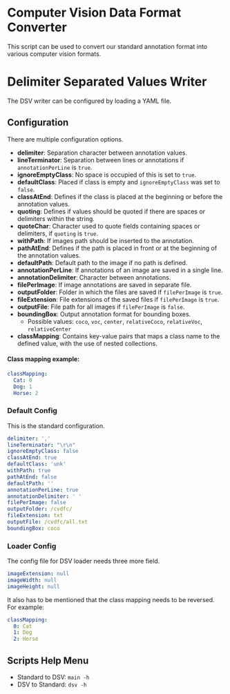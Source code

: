 # Computer Vision Data Format Converter

This script can be used to convert our standard annotation format into various computer vision formats.

# Delimiter Separated Values Writer

The DSV writer can be configured by loading a YAML file.

## Configuration

There are multiple configuration options.

- **delimiter**: Separation character between annotation values.
- **lineTerminator**: Separation between lines or annotations if `annotationPerLine` is `true`.
- **ignoreEmptyClass**: No space is occupied of this is set to `true`.
- **defaultClass**: Placed if class is empty and `ignoreEmptyClass` was set to `false`.
- **classAtEnd**: Defines if the class is placed at the beginning or before the annotation values.
- **quoting**: Defines if values should be quoted if there are spaces or delimiters within the string.
- **quoteChar**: Character used to quote fields containing spaces or delimiters, if `quoting` is `true`.
- **withPath**: If images path should be inserted to the annotation.
- **pathAtEnd**: Defines if the path is placed in front or at the beginning of the annotation values.
- **defaultPath**: Default path to the image if no path is defined.
- **annotationPerLine**: If annotations of an image are saved in a single line.
- **annotationDelimiter**: Character between annotations.
- **filePerImage**: If image annotations are saved in separate file.
- **outputFolder**: Folder in which the files are saved if `filePerImage` is `true`.
- **fileExtension**: File extensions of the saved files if `filePerImage` is `true`.
- **outputFile**: File path for all images if `filePerImage` is `false`.
- **boundingBox**: Output annotation format for bounding boxes.
    - Possible values: `coco`, `voc`, `center`, `relativeCoco`, `relativeVoc`, `relativeCenter`
- **classMapping**: Contains key-value pairs that maps a class name to the defined value,
  with the use of nested collections.
  
#### Class mapping example:
```yaml
classMapping:
  Cat: 0
  Dog: 1
  Horse: 2
```


### Default Config

This is the standard configuration.

```yaml
delimiter: ','
lineTerminator: "\r\n"
ignoreEmptyClass: false
classAtEnd: true
defaultClass: 'unk'
withPath: true
pathAtEnd: false
defaultPath: ''
annotationPerLine: true
annotationDelimiter: ' '
filePerImage: false
outputFolder: /cvdfc/
fileExtension: txt
outputFile: /cvdfc/all.txt
boundingBox: coco
```

### Loader Config
The config file for DSV loader needs three more field.
```yaml
imageExtension: null
imageWidth: null
imageHeight: null
```

It also has to be mentioned that the class mapping needs to be reversed. For example:
```yaml
classMapping:
  0: Cat
  1: Dog
  2: Horse
```

## Scripts Help Menu
- Standard to DSV: `main -h`
- DSV to Standard: `dsv -h`